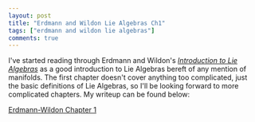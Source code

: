 ```yaml
---
layout: post
title: "Erdmann and Wildon Lie Algebras Ch1"
tags: ["erdmann and wildon lie algebras"]
comments: true
---
```


I've started reading through Erdmann and Wildon's [*Introduction to Lie Algebras*](https://www.springer.com/us/book/9781846280405) as a good introduction to Lie Algebras bereft of any mention of manifolds. The first chapter doesn't cover anything too complicated, just the basic definitions of Lie Algebras, so I'll be looking forward to more complicated chapters. My writeup can be found below:

[Erdmann-Wildon Chapter 1]({{site.baseurl}}/pdfs/Erdmann_Wildon_Lie/Erdmann_Wildon_Lie_Algebras_Ch_1.pdf)
